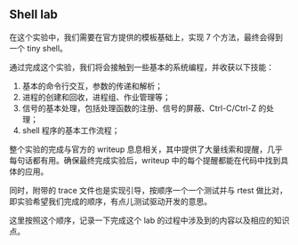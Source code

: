 ## Shell lab

在这个实验中，我们需要在官方提供的模板基础上，实现 7 个方法，最终会得到一个 tiny shell。

通过完成这个实验，我们将会接触到一些基本的系统编程，并收获以下技能：

1. 基本的命令行交互，参数的传递和解析；
2. 进程的创建和回收，进程组、作业管理等；
3. 信号的基本处理，包括处理函数的注册、信号的屏蔽、Ctrl-C/Ctrl-Z 的处理；
4. shell 程序的基本工作流程；

整个实验的完成与官方的 writeup 息息相关，其中提供了大量线索和提醒，几乎每句话都有用。确保最终完成实验后，writeup 中的每个提醒都能在代码中找到具体的应用。

同时，附带的 trace 文件也是实现引导，按顺序一个一个测试并与 rtest 做比对，即实验希望我们完成的顺序，有点儿测试驱动开发的意思。

这里按照这个顺序，记录一下完成这个 lab 的过程中涉及到的内容以及相应的知识点。


